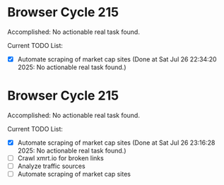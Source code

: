 # Browser Cycle 215

Accomplished: No actionable real task found.

Current TODO List:

- [x] Automate scraping of market cap sites  (Done at Sat Jul 26 22:34:20 2025: No actionable real task found.)

# Browser Cycle 215

Accomplished: No actionable real task found.

Current TODO List:

- [x] Automate scraping of market cap sites  (Done at Sat Jul 26 23:16:28 2025: No actionable real task found.)
- [ ] Crawl xmrt.io for broken links
- [ ] Analyze traffic sources
- [ ] Automate scraping of market cap sites